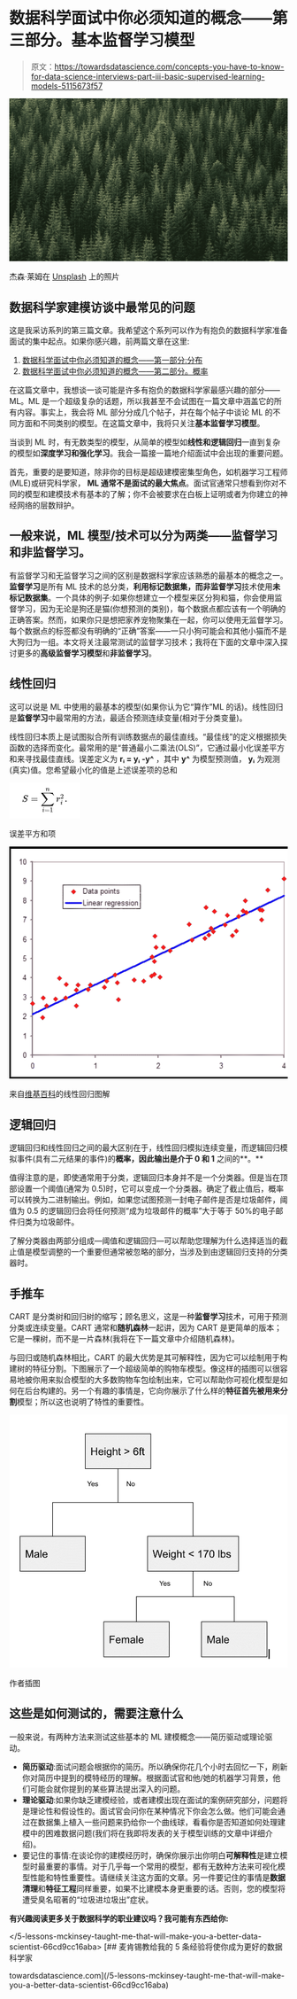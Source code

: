 # 数据科学面试中你必须知道的概念——第三部分。基本监督学习模型

> 原文：<https://towardsdatascience.com/concepts-you-have-to-know-for-data-science-interviews-part-iii-basic-supervised-learning-models-5115673f57>

![](img/c6384c11d641b56313f158be2f7b1a10.png)

杰森·莱姆在 [Unsplash](https://unsplash.com?utm_source=medium&utm_medium=referral) 上的照片

## 数据科学家建模访谈中最常见的问题

这是我采访系列的第三篇文章。我希望这个系列可以作为有抱负的数据科学家准备面试的集中起点。如果你感兴趣，前两篇文章在这里:

1.  [数据科学面试中你必须知道的概念——第一部分:分布](/concepts-you-have-to-know-for-data-science-interviews-part-i-distribution-f4c28da3fc50)
2.  [数据科学面试中你必须知道的概念——第二部分。概率](/concepts-you-have-to-know-for-data-science-interviews-part-ii-probability-5c8830f13fb5)

在这篇文章中，我想谈一谈可能是许多有抱负的数据科学家最感兴趣的部分——ML。ML 是一个超级复杂的话题，所以我甚至不会试图在一篇文章中涵盖它的所有内容。事实上，我会将 ML 部分分成几个帖子，并在每个帖子中谈论 ML 的不同方面和不同类别的模型。在这篇文章中，我将只关注**基本监督学习模型**。

当谈到 ML 时，有无数类型的模型，从简单的模型如**线性和逻辑回归**一直到复杂的模型如**深度学习和强化学习**。我会一篇接一篇地介绍面试中会出现的重要问题。

首先，重要的是要知道，除非你的目标是超级建模密集型角色，如机器学习工程师(MLE)或研究科学家， **ML 通常不是面试的最大焦点**。面试官通常只想看到你对不同的模型和建模技术有基本的了解；你不会被要求在白板上证明或者为你建立的神经网络的层数辩护。

## **一般来说，ML 模型/技术可以分为两类——监督学习和非监督学习。**

有监督学习和无监督学习之间的区别是数据科学家应该熟悉的最基本的概念之一。**监督学习**是所有 ML 技术的总分类，**利用标记数据集，**而**非监督学习**技术使用**未标记数据集**。一个具体的例子:如果你想建立一个模型来区分狗和猫，你会使用监督学习，因为无论是狗还是猫(你想预测的类别)，每个数据点都应该有一个明确的正确答案。然而，如果你只是想把家养宠物聚集在一起，你可以使用无监督学习。每个数据点的标签都没有明确的“正确”答案——一只小狗可能会和其他小猫而不是大狗归为一组。本文将关注最常测试的监督学习技术；我将在下面的文章中深入探讨更多的**高级监督学习模型**和**非监督学习**。

## **线性回归**

这可以说是 ML 中使用的最基本的模型(如果你认为它“算作”ML 的话)。线性回归是**监督学习**中最常用的方法，最适合预测连续变量(相对于分类变量)。

线性回归本质上是试图拟合所有训练数据点的最佳直线。“最佳线”的定义根据损失函数的选择而变化。最常用的是“普通最小二乘法(OLS)”，它通过最小化误差平方和来寻找最佳直线。误差定义为 **rᵢ = yᵢ -y^** ，其中 **y^** 为模型预测值， **yᵢ** 为观测(真实)值。您希望最小化的值是上述误差项的总和

![](img/73385cda1b01b8eaa73c7a80a778cc5d.png)

误差平方和项

![](img/360995cdf566894f7c97c918a24c4cca.png)

来自[维基百科](https://en.wikipedia.org/wiki/Regression_analysis#/media/File:Normdist_regression.png)的线性回归图解

## 逻辑回归

逻辑回归和线性回归之间的最大区别在于，线性回归模拟连续变量，而逻辑回归模拟事件(具有二元结果的事件)的**概率，因此输出是介于 0 和 1** 之间的**。**

值得注意的是，即使通常用于分类，逻辑回归本身并不是一个分类器。但是当在顶部设置一个阈值(通常为 0.5)时，它可以变成一个分类器。确定了截止值后，概率可以转换为二进制输出。例如，如果您试图预测一封电子邮件是否是垃圾邮件，阈值为 0.5 的逻辑回归会将任何预测“成为垃圾邮件的概率”大于等于 50%的电子邮件归类为垃圾邮件。

了解分类器由两部分组成—阈值和逻辑回归—可以帮助您理解为什么选择适当的截止值是模型调整的一个重要但通常被忽略的部分，当涉及到由逻辑回归支持的分类器时。

## 手推车

CART 是分类树和回归树的缩写；顾名思义，这是一种**监督学习**技术，可用于预测分类或连续变量。CART 通常和**随机森林**一起讲，因为 CART 是更简单的版本；它是一棵树，而不是一片森林(我将在下一篇文章中介绍随机森林)。

与回归或随机森林相比，CART 的最大优势是其可解释性，因为它可以绘制用于构建树的特征分割。下图展示了一个超级简单的购物车模型。像这样的插图可以很容易地被你用来拟合模型的大多数购物车包绘制出来，它可以帮助你可视化模型是如何在后台构建的。另一个有趣的事情是，它向你展示了什么样的**特征首先被用来分割**模型；所以这也说明了特性的重要性。

![](img/17b25ab7032a79ba4c51a3f55a2ed036.png)

作者插图

## **这些是如何测试的，需要注意什么**

一般来说，有两种方法来测试这些基本的 ML 建模概念——简历驱动或理论驱动。

*   **简历驱动**:面试问题会根据你的简历。所以确保你花几个小时去回忆一下，刷新你对简历中提到的模特经历的理解。根据面试官和他/她的机器学习背景，他们可能会就你提到的某些算法提出深入的问题。
*   **理论驱动**:如果你缺乏建模经验，或者建模出现在面试的案例研究部分，问题将是理论性和假设性的。面试官会问你在某种情况下你会怎么做。他们可能会通过在数据集上植入一些问题来扔给你一个曲线球，看看你是否知道如何处理建模中的困难数据问题(我们将在我即将发表的关于模型训练的文章中详细介绍)。
*   要记住的事情:在谈论你的建模经历时，确保你展示出你明白**可解释性**是建立模型时最重要的事情。对于几乎每一个常用的模型，都有无数种方法来可视化模型性能和特性重要性。请继续关注这方面的文章。另一件要记住的事情是**数据清理**和**特征工程**同样重要，如果不比建模本身更重要的话。否则，您的模型将遭受臭名昭著的“垃圾进垃圾出”症状。

**有兴趣阅读更多关于数据科学的职业建议吗？我可能有东西给你:**

</5-lessons-mckinsey-taught-me-that-will-make-you-a-better-data-scientist-66cd9cc16aba> [## 麦肯锡教给我的 5 条经验将使你成为更好的数据科学家

towardsdatascience.com](/5-lessons-mckinsey-taught-me-that-will-make-you-a-better-data-scientist-66cd9cc16aba) </why-i-left-mckinsey-as-a-data-scientist-30eec01504e5> 